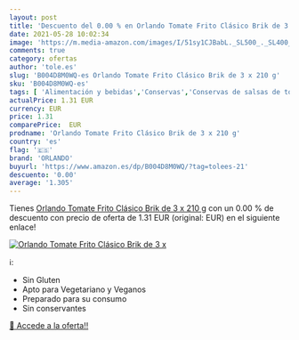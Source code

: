 ```yaml
---
layout: post
title: 'Descuento del 0.00 % en Orlando Tomate Frito Clásico Brik de 3 x'
date: 2021-05-28 10:02:34
image: 'https://m.media-amazon.com/images/I/51sy1CJBabL._SL500_._SL400_.jpg'
comments: true
category: ofertas
author: 'tole.es'
slug: 'B004D8M0WQ-es Orlando Tomate Frito Clásico Brik de 3 x 210 g'
sku: 'B004D8M0WQ-es'
tags: [ 'Alimentación y bebidas','Conservas','Conservas de salsas de tomate','Conservas de tomates','Conservas de verduras','orlando', ]
actualPrice: 1.31 EUR
currency: EUR
price: 1.31
comparePrice:  EUR
prodname: 'Orlando Tomate Frito Clásico Brik de 3 x 210 g'
country: 'es'
flag: '🇪🇸'
brand: 'ORLANDO'
buyurl: 'https://www.amazon.es/dp/B004D8M0WQ/?tag=tolees-21'
descuento: '0.00'
average: '1.305'
---
```


Tienes [Orlando Tomate Frito Clásico Brik de 3 x 210 g](https://www.amazon.es/dp/B004D8M0WQ/?tag=tolees-21) con un 0.00 % de descuento con precio de oferta de 1.31 EUR (original:  EUR) en el siguiente enlace!

[![Orlando Tomate Frito Clásico Brik de 3 x](https://m.media-amazon.com/images/I/51sy1CJBabL._SL500_._SL400_.jpg)](https://www.amazon.es/dp/B004D8M0WQ/?tag=tolees-21)

ℹ️:

- Sin Gluten
- Apto para Vegetariano y Veganos
- Preparado para su consumo
- Sin conservantes

[🛒 Accede a la oferta!!](https://www.amazon.es/dp/B004D8M0WQ/?tag=tolees-21)
